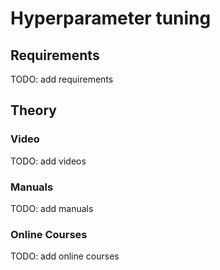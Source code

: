 # Hyperparameter tuning

## Requirements

TODO: add requirements

## Theory

### Video

TODO: add videos

### Manuals

TODO: add manuals

### Online Courses

TODO: add online courses
